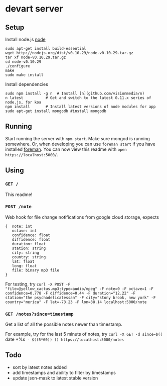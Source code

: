 devart server
=============

Setup
-----

Install node.js [node](nodejs.org)
```
sudo apt-get install build-essential
wget http://nodejs.org/dist/v0.10.29/node-v0.10.29.tar.gz
tar xf node-v0.10.29.tar.gz
cd node-v0.10.29
./configure
make
sudo make install
```

Install dependencies
```
sudo npm install -g n  # Install [n](github.com/visionmedia/n)
n latest          # Get and switch to the latest 0.11.x series of node.js, for koa
npm install       # Install latest versions of node modules for app
sudo apt-get install mongodb #install mongodb
```

Running
-------

Start running the server with `npm start`. Make sure mongod is running somewhere. Or, when developing you can use `foreman start` if you have installed [foreman](https://github.com/ddollar/foreman). You can now view this readme with `open https://localhost:5000/`.

Using
-----

### `GET /`

This readme!

### `POST /note`

Web hook for file change notifications from google cloud storage, expects

```
{  note: int
   octave: int
   confidence: float
   diffidence: float
   duration: float
   station: string
   city: string
   country: string
   lat: float
   long: float
   file: binary mp3 file
}
```

For testing, try `curl -X POST -F "file=@yellow_cactus.mp3;type=audio/mpeg" -F note=0 -F octave=1 -F confidence=0.778 -F diffidence=0.44 -F duration="12.22" -F station="the psychadelicatessan" -F city="stony brook, new york" -F country="merica" -F lat=-73.23 -F lon=38.14 localhost:5000/note`

### `GET /notes?since=timestamp`

Get a list of all the possible notes newer than timestamp.

For example, try for the last 5 minuts of notes, try `curl -X GET -d since=$(( `date +%s` - $((5*60)) )) https://localhost:5000/notes`

Todo
----

- sort by latest notes added
- add timestamps and ability to filter by timestamps
- update json-mask to latest stable version
